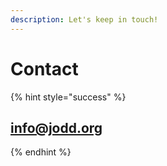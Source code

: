 ```yaml
---
description: Let's keep in touch!
---
```


# Contact

{% hint style="success" %}
## info@jodd.org
{% endhint %}



